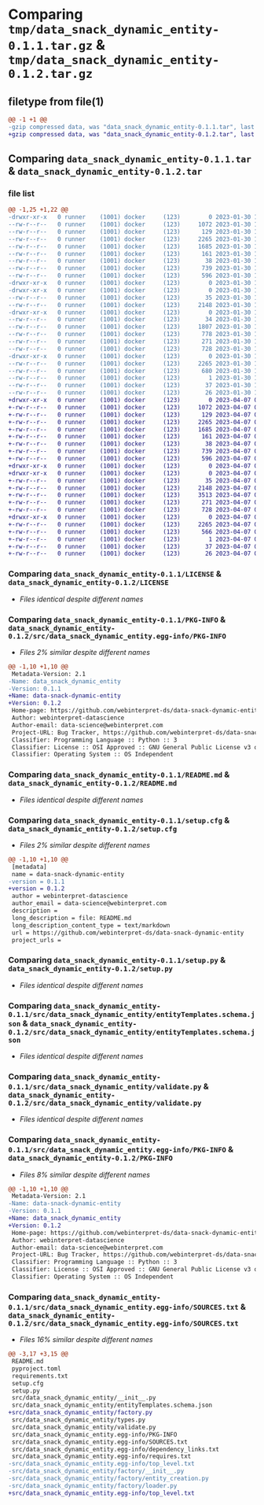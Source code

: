 # Comparing `tmp/data_snack_dynamic_entity-0.1.1.tar.gz` & `tmp/data_snack_dynamic_entity-0.1.2.tar.gz`

## filetype from file(1)

```diff
@@ -1 +1 @@
-gzip compressed data, was "data_snack_dynamic_entity-0.1.1.tar", last modified: Mon Jan 30 16:25:17 2023, max compression
+gzip compressed data, was "data_snack_dynamic_entity-0.1.2.tar", last modified: Fri Apr  7 08:27:42 2023, max compression
```

## Comparing `data_snack_dynamic_entity-0.1.1.tar` & `data_snack_dynamic_entity-0.1.2.tar`

### file list

```diff
@@ -1,25 +1,22 @@
-drwxr-xr-x   0 runner    (1001) docker     (123)        0 2023-01-30 16:25:17.448385 data_snack_dynamic_entity-0.1.1/
--rw-r--r--   0 runner    (1001) docker     (123)     1072 2023-01-30 16:25:07.000000 data_snack_dynamic_entity-0.1.1/LICENSE
--rw-r--r--   0 runner    (1001) docker     (123)      129 2023-01-30 16:25:07.000000 data_snack_dynamic_entity-0.1.1/MANIFEST.in
--rw-r--r--   0 runner    (1001) docker     (123)     2265 2023-01-30 16:25:17.448385 data_snack_dynamic_entity-0.1.1/PKG-INFO
--rw-r--r--   0 runner    (1001) docker     (123)     1685 2023-01-30 16:25:07.000000 data_snack_dynamic_entity-0.1.1/README.md
--rw-r--r--   0 runner    (1001) docker     (123)      161 2023-01-30 16:25:07.000000 data_snack_dynamic_entity-0.1.1/pyproject.toml
--rw-r--r--   0 runner    (1001) docker     (123)       38 2023-01-30 16:25:07.000000 data_snack_dynamic_entity-0.1.1/requirements.txt
--rw-r--r--   0 runner    (1001) docker     (123)      739 2023-01-30 16:25:17.448385 data_snack_dynamic_entity-0.1.1/setup.cfg
--rw-r--r--   0 runner    (1001) docker     (123)      596 2023-01-30 16:25:07.000000 data_snack_dynamic_entity-0.1.1/setup.py
-drwxr-xr-x   0 runner    (1001) docker     (123)        0 2023-01-30 16:25:17.448385 data_snack_dynamic_entity-0.1.1/src/
-drwxr-xr-x   0 runner    (1001) docker     (123)        0 2023-01-30 16:25:17.448385 data_snack_dynamic_entity-0.1.1/src/data_snack_dynamic_entity/
--rw-r--r--   0 runner    (1001) docker     (123)       35 2023-01-30 16:25:07.000000 data_snack_dynamic_entity-0.1.1/src/data_snack_dynamic_entity/__init__.py
--rw-r--r--   0 runner    (1001) docker     (123)     2148 2023-01-30 16:25:07.000000 data_snack_dynamic_entity-0.1.1/src/data_snack_dynamic_entity/entityTemplates.schema.json
-drwxr-xr-x   0 runner    (1001) docker     (123)        0 2023-01-30 16:25:17.448385 data_snack_dynamic_entity-0.1.1/src/data_snack_dynamic_entity/factory/
--rw-r--r--   0 runner    (1001) docker     (123)       34 2023-01-30 16:25:07.000000 data_snack_dynamic_entity-0.1.1/src/data_snack_dynamic_entity/factory/__init__.py
--rw-r--r--   0 runner    (1001) docker     (123)     1807 2023-01-30 16:25:07.000000 data_snack_dynamic_entity-0.1.1/src/data_snack_dynamic_entity/factory/entity_creation.py
--rw-r--r--   0 runner    (1001) docker     (123)      778 2023-01-30 16:25:07.000000 data_snack_dynamic_entity-0.1.1/src/data_snack_dynamic_entity/factory/loader.py
--rw-r--r--   0 runner    (1001) docker     (123)      271 2023-01-30 16:25:07.000000 data_snack_dynamic_entity-0.1.1/src/data_snack_dynamic_entity/types.py
--rw-r--r--   0 runner    (1001) docker     (123)      728 2023-01-30 16:25:07.000000 data_snack_dynamic_entity-0.1.1/src/data_snack_dynamic_entity/validate.py
-drwxr-xr-x   0 runner    (1001) docker     (123)        0 2023-01-30 16:25:17.448385 data_snack_dynamic_entity-0.1.1/src/data_snack_dynamic_entity.egg-info/
--rw-r--r--   0 runner    (1001) docker     (123)     2265 2023-01-30 16:25:17.000000 data_snack_dynamic_entity-0.1.1/src/data_snack_dynamic_entity.egg-info/PKG-INFO
--rw-r--r--   0 runner    (1001) docker     (123)      680 2023-01-30 16:25:17.000000 data_snack_dynamic_entity-0.1.1/src/data_snack_dynamic_entity.egg-info/SOURCES.txt
--rw-r--r--   0 runner    (1001) docker     (123)        1 2023-01-30 16:25:17.000000 data_snack_dynamic_entity-0.1.1/src/data_snack_dynamic_entity.egg-info/dependency_links.txt
--rw-r--r--   0 runner    (1001) docker     (123)       37 2023-01-30 16:25:17.000000 data_snack_dynamic_entity-0.1.1/src/data_snack_dynamic_entity.egg-info/requires.txt
--rw-r--r--   0 runner    (1001) docker     (123)       26 2023-01-30 16:25:17.000000 data_snack_dynamic_entity-0.1.1/src/data_snack_dynamic_entity.egg-info/top_level.txt
+drwxr-xr-x   0 runner    (1001) docker     (123)        0 2023-04-07 08:27:42.567129 data_snack_dynamic_entity-0.1.2/
+-rw-r--r--   0 runner    (1001) docker     (123)     1072 2023-04-07 08:27:25.000000 data_snack_dynamic_entity-0.1.2/LICENSE
+-rw-r--r--   0 runner    (1001) docker     (123)      129 2023-04-07 08:27:25.000000 data_snack_dynamic_entity-0.1.2/MANIFEST.in
+-rw-r--r--   0 runner    (1001) docker     (123)     2265 2023-04-07 08:27:42.567129 data_snack_dynamic_entity-0.1.2/PKG-INFO
+-rw-r--r--   0 runner    (1001) docker     (123)     1685 2023-04-07 08:27:25.000000 data_snack_dynamic_entity-0.1.2/README.md
+-rw-r--r--   0 runner    (1001) docker     (123)      161 2023-04-07 08:27:25.000000 data_snack_dynamic_entity-0.1.2/pyproject.toml
+-rw-r--r--   0 runner    (1001) docker     (123)       38 2023-04-07 08:27:25.000000 data_snack_dynamic_entity-0.1.2/requirements.txt
+-rw-r--r--   0 runner    (1001) docker     (123)      739 2023-04-07 08:27:42.567129 data_snack_dynamic_entity-0.1.2/setup.cfg
+-rw-r--r--   0 runner    (1001) docker     (123)      596 2023-04-07 08:27:25.000000 data_snack_dynamic_entity-0.1.2/setup.py
+drwxr-xr-x   0 runner    (1001) docker     (123)        0 2023-04-07 08:27:42.563129 data_snack_dynamic_entity-0.1.2/src/
+drwxr-xr-x   0 runner    (1001) docker     (123)        0 2023-04-07 08:27:42.567129 data_snack_dynamic_entity-0.1.2/src/data_snack_dynamic_entity/
+-rw-r--r--   0 runner    (1001) docker     (123)       35 2023-04-07 08:27:25.000000 data_snack_dynamic_entity-0.1.2/src/data_snack_dynamic_entity/__init__.py
+-rw-r--r--   0 runner    (1001) docker     (123)     2148 2023-04-07 08:27:25.000000 data_snack_dynamic_entity-0.1.2/src/data_snack_dynamic_entity/entityTemplates.schema.json
+-rw-r--r--   0 runner    (1001) docker     (123)     3513 2023-04-07 08:27:25.000000 data_snack_dynamic_entity-0.1.2/src/data_snack_dynamic_entity/factory.py
+-rw-r--r--   0 runner    (1001) docker     (123)      271 2023-04-07 08:27:25.000000 data_snack_dynamic_entity-0.1.2/src/data_snack_dynamic_entity/types.py
+-rw-r--r--   0 runner    (1001) docker     (123)      728 2023-04-07 08:27:25.000000 data_snack_dynamic_entity-0.1.2/src/data_snack_dynamic_entity/validate.py
+drwxr-xr-x   0 runner    (1001) docker     (123)        0 2023-04-07 08:27:42.567129 data_snack_dynamic_entity-0.1.2/src/data_snack_dynamic_entity.egg-info/
+-rw-r--r--   0 runner    (1001) docker     (123)     2265 2023-04-07 08:27:42.000000 data_snack_dynamic_entity-0.1.2/src/data_snack_dynamic_entity.egg-info/PKG-INFO
+-rw-r--r--   0 runner    (1001) docker     (123)      566 2023-04-07 08:27:42.000000 data_snack_dynamic_entity-0.1.2/src/data_snack_dynamic_entity.egg-info/SOURCES.txt
+-rw-r--r--   0 runner    (1001) docker     (123)        1 2023-04-07 08:27:42.000000 data_snack_dynamic_entity-0.1.2/src/data_snack_dynamic_entity.egg-info/dependency_links.txt
+-rw-r--r--   0 runner    (1001) docker     (123)       37 2023-04-07 08:27:42.000000 data_snack_dynamic_entity-0.1.2/src/data_snack_dynamic_entity.egg-info/requires.txt
+-rw-r--r--   0 runner    (1001) docker     (123)       26 2023-04-07 08:27:42.000000 data_snack_dynamic_entity-0.1.2/src/data_snack_dynamic_entity.egg-info/top_level.txt
```

### Comparing `data_snack_dynamic_entity-0.1.1/LICENSE` & `data_snack_dynamic_entity-0.1.2/LICENSE`

 * *Files identical despite different names*

### Comparing `data_snack_dynamic_entity-0.1.1/PKG-INFO` & `data_snack_dynamic_entity-0.1.2/src/data_snack_dynamic_entity.egg-info/PKG-INFO`

 * *Files 2% similar despite different names*

```diff
@@ -1,10 +1,10 @@
 Metadata-Version: 2.1
-Name: data_snack_dynamic_entity
-Version: 0.1.1
+Name: data-snack-dynamic-entity
+Version: 0.1.2
 Home-page: https://github.com/webinterpret-ds/data-snack-dynamic-entity
 Author: webinterpret-datascience
 Author-email: data-science@webinterpret.com
 Project-URL: Bug Tracker, https://github.com/webinterpret-ds/data-snack-dynamic-entity/issues
 Classifier: Programming Language :: Python :: 3
 Classifier: License :: OSI Approved :: GNU General Public License v3 or later (GPLv3+)
 Classifier: Operating System :: OS Independent
```

### Comparing `data_snack_dynamic_entity-0.1.1/README.md` & `data_snack_dynamic_entity-0.1.2/README.md`

 * *Files identical despite different names*

### Comparing `data_snack_dynamic_entity-0.1.1/setup.cfg` & `data_snack_dynamic_entity-0.1.2/setup.cfg`

 * *Files 2% similar despite different names*

```diff
@@ -1,10 +1,10 @@
 [metadata]
 name = data-snack-dynamic-entity
-version = 0.1.1
+version = 0.1.2
 author = webinterpret-datascience
 author_email = data-science@webinterpret.com
 description = 
 long_description = file: README.md
 long_description_content_type = text/markdown
 url = https://github.com/webinterpret-ds/data-snack-dynamic-entity
 project_urls =
```

### Comparing `data_snack_dynamic_entity-0.1.1/setup.py` & `data_snack_dynamic_entity-0.1.2/setup.py`

 * *Files identical despite different names*

### Comparing `data_snack_dynamic_entity-0.1.1/src/data_snack_dynamic_entity/entityTemplates.schema.json` & `data_snack_dynamic_entity-0.1.2/src/data_snack_dynamic_entity/entityTemplates.schema.json`

 * *Files identical despite different names*

### Comparing `data_snack_dynamic_entity-0.1.1/src/data_snack_dynamic_entity/validate.py` & `data_snack_dynamic_entity-0.1.2/src/data_snack_dynamic_entity/validate.py`

 * *Files identical despite different names*

### Comparing `data_snack_dynamic_entity-0.1.1/src/data_snack_dynamic_entity.egg-info/PKG-INFO` & `data_snack_dynamic_entity-0.1.2/PKG-INFO`

 * *Files 8% similar despite different names*

```diff
@@ -1,10 +1,10 @@
 Metadata-Version: 2.1
-Name: data-snack-dynamic-entity
-Version: 0.1.1
+Name: data_snack_dynamic_entity
+Version: 0.1.2
 Home-page: https://github.com/webinterpret-ds/data-snack-dynamic-entity
 Author: webinterpret-datascience
 Author-email: data-science@webinterpret.com
 Project-URL: Bug Tracker, https://github.com/webinterpret-ds/data-snack-dynamic-entity/issues
 Classifier: Programming Language :: Python :: 3
 Classifier: License :: OSI Approved :: GNU General Public License v3 or later (GPLv3+)
 Classifier: Operating System :: OS Independent
```

### Comparing `data_snack_dynamic_entity-0.1.1/src/data_snack_dynamic_entity.egg-info/SOURCES.txt` & `data_snack_dynamic_entity-0.1.2/src/data_snack_dynamic_entity.egg-info/SOURCES.txt`

 * *Files 16% similar despite different names*

```diff
@@ -3,17 +3,15 @@
 README.md
 pyproject.toml
 requirements.txt
 setup.cfg
 setup.py
 src/data_snack_dynamic_entity/__init__.py
 src/data_snack_dynamic_entity/entityTemplates.schema.json
+src/data_snack_dynamic_entity/factory.py
 src/data_snack_dynamic_entity/types.py
 src/data_snack_dynamic_entity/validate.py
 src/data_snack_dynamic_entity.egg-info/PKG-INFO
 src/data_snack_dynamic_entity.egg-info/SOURCES.txt
 src/data_snack_dynamic_entity.egg-info/dependency_links.txt
 src/data_snack_dynamic_entity.egg-info/requires.txt
-src/data_snack_dynamic_entity.egg-info/top_level.txt
-src/data_snack_dynamic_entity/factory/__init__.py
-src/data_snack_dynamic_entity/factory/entity_creation.py
-src/data_snack_dynamic_entity/factory/loader.py
+src/data_snack_dynamic_entity.egg-info/top_level.txt
```

